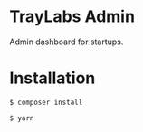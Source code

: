 # TrayLabs Admin

Admin dashboard for startups.

# Installation

```ssh
$ composer install

```

```ssh
$ yarn

```
